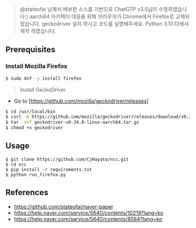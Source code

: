 > @stateofai 님께서 배보한 소스를 기반으로 ChatGTP v3.5님이 수정하였습니다:)
> aarch64 아키텍터 대응을 위해 브라우저가 Chrome에서 Firefox로 교체되었습니다.
> geckodriver 설치 하시고 코드를 실행해주세요.
> Python 3.10.12에서 제작 하였습니다.

## Prerequisites
### Install Mozilla Firefox
```bash
$ sudo dnf -y install firefox
```
> Install GeckoDriver
- Go to [https://github.com/mozilla/geckodriver/releases]

```bash
$ cd /usr/local/bin
$ curl -O https://github.com/mozilla/geckodriver/releases/download/v0.34.0/geckodriver-v0.34.0-linux-aarch64.tar.gz
$ tar -xvf geckodriver-v0.34.0-linux-aarch64.tar.gz
$ chmod +x geckodriver
```
## Usage
```
$ git clone https://github.com/CjHayato/ncc.git
$ cd ncc
$ pip install -r requirements.txt
$ python run_firefox.py 
```

## References
* https://github.com/stateofai/naver-paper
* https://help.naver.com/service/5640/contents/10219?lang=ko
* https://help.naver.com/service/5640/contents/8584?lang=ko

